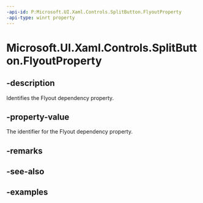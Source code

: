 ```yaml
---
-api-id: P:Microsoft.UI.Xaml.Controls.SplitButton.FlyoutProperty
-api-type: winrt property
---
```

<!-- Property syntax.
public DependencyProperty FlyoutProperty { get; }
-->

# Microsoft.UI.Xaml.Controls.SplitButton.FlyoutProperty


## -description

Identifies the Flyout dependency property.


## -property-value

The identifier for the Flyout dependency property.


## -remarks


## -see-also


## -examples


